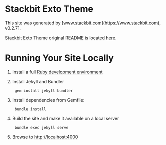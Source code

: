 # Stackbit Exto Theme

This site was generated by [www.stackbit.com](https://www.stackbit.com), v0.2.71.

Stackbit Exto Theme original README is located [here](./README.theme.md).

# Running Your Site Locally

1. Install a full [Ruby development environment](https://jekyllrb.com/docs/installation/)

1. Install Jekyll and Bundler

        gem install jekyll bundler

1. Install dependencies from Gemfile:

        bundle install



1. Build the site and make it available on a local server

        bundle exec jekyll serve

1. Browse to [http://localhost:4000](http://localhost:4000)
